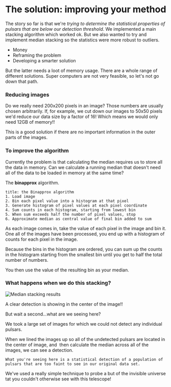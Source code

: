 # The solution: improving your method

The story so far is that we're *trying to determine the statistical properties of pulsars that are below our detection threshold*.
We implemented a main stacking algorithm which worked ok. But we also wanted to try and implement median stacking so the statistics were more robust to outliers.

- Money
- Reframing the problem
- Developing a smarter solution

But the latter needs a loot of memory usage.
There are a whole range of different solutions. Super computers are not very feasible, so let's not go down that path.

### Reducing images
Do we really need $200$x$200$ pixels in an image? Those numbers are usually chosen arbitrarily. If, for example, we cut down our images to $50$x$50$ pixels we'd reduce our data size by a factor of $16$! Which means we would only need 12GB of memory!! 

This is a good solution if there are no important information in the outer parts of the images.

### To improve the algorithm
Currently the problem is that calculating the median requires us to store all the data in memory. Can we calculate a running median that doesn't need all of the data to be loaded in memory at the same time?

The **binapprox** algorithm.

```ad-definition
title: the Binapprox algorithm
1. Load image
2. Bin each pixel value into a histogram at that pixel
3. Generate histogram of pixel values at each pixel coordinate
4. Sum counts in each histogram, starting from lowest bin
5. When sum exceeds half the number of pixel values, stop
6. Approximate median as central value of final bin added to sum
```

As each image comes in, take the value of each pixel in the image and bin it. 
One all of the images have been processed, you end up with a histogram of counts for each pixel in the image.

Because the bins in the histogram are ordered, you can sum up the counts in the histogram starting from the smallest bin until you get to half the total number of numbers.

You then use the value of the resulting bin as your median.

### What happens when we do this stacking?
![Median stacking results](benneprox.PNG)

A clear detection is showing in the center of the image!!

But wait a second...what are we seeing here?

We took a large set of images for which we could not detect any individual pulsars. 

When we lined the images up so all of the undetected pulsars are located in the center of image, and 
then calculate the median across all of the images, we can see a detection.

```ad-note
What you're seeing here is a statistical detection of a population of pulsars that are too faint to see in our original data set.
```

We've used a really simple technique to probe a but of the invisible universe tat you couldn't otherwise see with this telescope!
